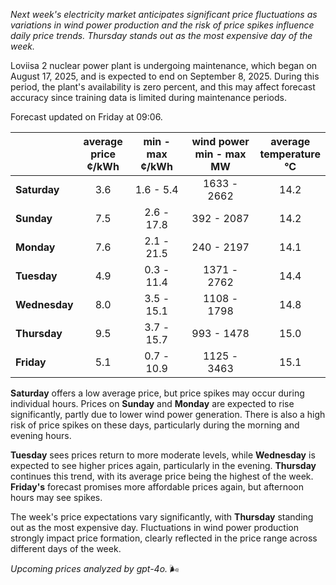*Next week's electricity market anticipates significant price fluctuations as variations in wind power production and the risk of price spikes influence daily price trends. Thursday stands out as the most expensive day of the week.*

Loviisa 2 nuclear power plant is undergoing maintenance, which began on August 17, 2025, and is expected to end on September 8, 2025. During this period, the plant's availability is zero percent, and this may affect forecast accuracy since training data is limited during maintenance periods.

Forecast updated on Friday at 09:06.

|               | average<br>price<br>¢/kWh | min - max<br>¢/kWh | wind power<br>min - max<br>MW | average<br>temperature<br>°C |
|:-------------|:----------------:|:----------------:|:-------------:|:-------------:|
| **Saturday**  | 3.6              | 1.6 - 5.4        | 1633 - 2662   | 14.2          |
| **Sunday** | 7.5              | 2.6 - 17.8       | 392 - 2087    | 14.2          |
| **Monday** | 7.6              | 2.1 - 21.5       | 240 - 2197    | 14.1          |
| **Tuesday**   | 4.9              | 0.3 - 11.4       | 1371 - 2762   | 14.4          |
| **Wednesday** | 8.0              | 3.5 - 15.1       | 1108 - 1798   | 14.8          |
| **Thursday**   | 9.5              | 3.7 - 15.7       | 993 - 1478    | 15.0          |
| **Friday** | 5.1              | 0.7 - 10.9       | 1125 - 3463   | 15.1          |

**Saturday** offers a low average price, but price spikes may occur during individual hours. Prices on **Sunday** and **Monday** are expected to rise significantly, partly due to lower wind power generation. There is also a high risk of price spikes on these days, particularly during the morning and evening hours.

**Tuesday** sees prices return to more moderate levels, while **Wednesday** is expected to see higher prices again, particularly in the evening. **Thursday** continues this trend, with its average price being the highest of the week. **Friday's** forecast promises more affordable prices again, but afternoon hours may see spikes.

The week's price expectations vary significantly, with **Thursday** standing out as the most expensive day. Fluctuations in wind power production strongly impact price formation, clearly reflected in the price range across different days of the week.

*Upcoming prices analyzed by gpt-4o.* 🌬️
